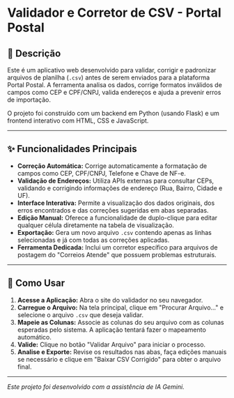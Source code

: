 # Validador e Corretor de CSV - Portal Postal

## 📜 Descrição

Este é um aplicativo web desenvolvido para validar, corrigir e padronizar arquivos de planilha (`.csv`) antes de serem enviados para a plataforma Portal Postal. 
A ferramenta analisa os dados, corrige formatos inválidos de campos como CEP e CPF/CNPJ, valida endereços e ajuda a prevenir erros de importação.

O projeto foi construído com um backend em Python (usando Flask) e um frontend interativo com HTML, CSS e JavaScript.

---

## ✨ Funcionalidades Principais

* **Correção Automática:** Corrige automaticamente a formatação de campos como CEP, CPF/CNPJ, Telefone e Chave de NF-e.
* **Validação de Endereços:** Utiliza APIs externas para consultar CEPs, validando e corrigindo informações de endereço (Rua, Bairro, Cidade e UF).
* **Interface Interativa:** Permite a visualização dos dados originais, dos erros encontrados e das correções sugeridas em abas separadas.
* **Edição Manual:** Oferece a funcionalidade de duplo-clique para editar qualquer célula diretamente na tabela de visualização.
* **Exportação:** Gera um novo arquivo `.csv` contendo apenas as linhas selecionadas e já com todas as correções aplicadas.
* **Ferramenta Dedicada:** Inclui um corretor específico para arquivos de postagem do "Correios Atende" que possuem problemas estruturais.

---

## 🚀 Como Usar

1.  **Acesse a Aplicação:** Abra o site do validador no seu navegador.
2.  **Carregue o Arquivo:** Na tela principal, clique em "Procurar Arquivo..." e selecione o arquivo `.csv` que deseja validar.
3.  **Mapeie as Colunas:** Associe as colunas do seu arquivo com as colunas esperadas pelo sistema. A aplicação tentará fazer o mapeamento automático.
4.  **Valide:** Clique no botão "Validar Arquivo" para iniciar o processo.
5.  **Analise e Exporte:** Revise os resultados nas abas, faça edições manuais se necessário e clique em "Baixar CSV Corrigido" para obter o arquivo final.

---

*Este projeto foi desenvolvido com a assistência de IA Gemini.*
